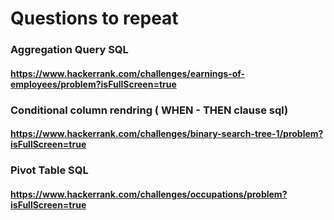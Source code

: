 # Questions to repeat

### Aggregation Query SQL
#### https://www.hackerrank.com/challenges/earnings-of-employees/problem?isFullScreen=true

### Conditional column rendring ( WHEN - THEN clause sql)
#### https://www.hackerrank.com/challenges/binary-search-tree-1/problem?isFullScreen=true

### Pivot Table SQL
#### https://www.hackerrank.com/challenges/occupations/problem?isFullScreen=true